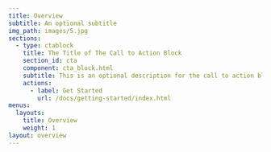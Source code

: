 ```yaml
---
title: Overview
subtitle: An optional subtitle
img_path: images/5.jpg
sections:
  - type: ctablock
    title: The Title of The Call to Action Block
    section_id: cta
    component: cta_block.html
    subtitle: This is an optional description for the call to action block.
    actions:
      - label: Get Started
        url: /docs/getting-started/index.html
menus:
  layouts:
    title: Overview
    weight: 1
layout: overview
---
```

